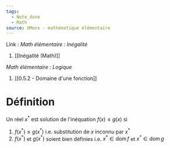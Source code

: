 ```yaml
---
tags:
  - Note_done
  - Math
source: UMons - mathématique élémentaire
---
```


Link : 
_Math élémentaire : Inégalité_
1. [[Inégalité (Math)]]

_Math élémentaire : Logique_
1. [[0.5.2 - Domaine d'une fonction]]

# Définition
Un réel $x^*$ est solution de l'inéquation $f(x) ≤ g(x)$ si
1. $f(x^*) ≤ g(x^*)$ i.e. substitution de $x$ inconnu par $x^*$
2. $f(x^*)$ et $g(x^*)$ soient bien définies i.e. $x^* ∈ \operatorname{dom} f$ et $x^* ∈ \operatorname{dom} g$
